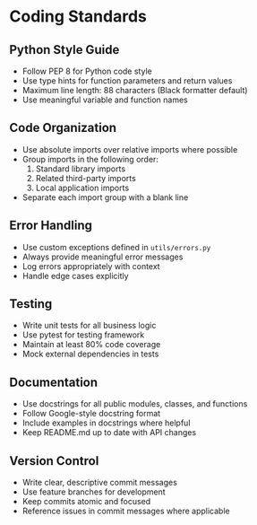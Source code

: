 # Coding Standards

## Python Style Guide

- Follow PEP 8 for Python code style
- Use type hints for function parameters and return values
- Maximum line length: 88 characters (Black formatter default)
- Use meaningful variable and function names

## Code Organization

- Use absolute imports over relative imports where possible
- Group imports in the following order:
  1. Standard library imports
  2. Related third-party imports
  3. Local application imports
- Separate each import group with a blank line

## Error Handling

- Use custom exceptions defined in `utils/errors.py`
- Always provide meaningful error messages
- Log errors appropriately with context
- Handle edge cases explicitly

## Testing

- Write unit tests for all business logic
- Use pytest for testing framework
- Maintain at least 80% code coverage
- Mock external dependencies in tests

## Documentation

- Use docstrings for all public modules, classes, and functions
- Follow Google-style docstring format
- Include examples in docstrings where helpful
- Keep README.md up to date with API changes

## Version Control

- Write clear, descriptive commit messages
- Use feature branches for development
- Keep commits atomic and focused
- Reference issues in commit messages where applicable
